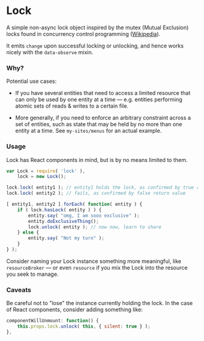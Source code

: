 Lock
====


A simple non-async lock object inspired by the mutex (Mutual Exclusion) locks found in concurrency control programming ([Wikipedia](https://en.wikipedia.org/wiki/Lock_(computer_science))).

It emits `change` upon successful locking or unlocking, and hence works nicely with the `data-observe` mixin.


### Why?

Potential use cases:

- If you have several entities that need to access a limited resource that can only be used by one entity at a time — e.g. entities performing atomic sets of reads & writes to a certain file.

- More generally, if you need to enforce an arbitrary constraint across a set of entities, such as state that may be held by no more than one entity at a time. See `my-sites/menus` for an actual example.


### Usage

Lock has React components in mind, but is by no means limited to them.

```js
var Lock = require( 'lock' ),
	lock = new Lock();

lock.lock( entity1 ); // entity1 holds the lock, as confirmed by true return value
lock.lock( entity2 ); // fails, as confirmed by false return value

[ entity1, entity2 ].forEach( function( entity ) {
	if ( lock.hasLock( entity ) ) {
		entity.say( "omg, I am sooo exclusive" );
		entity.doExclusiveThing();
		lock.unlock( entity ); // now now, learn to share
	} else {
		entity.say( "Not my turn" );
	}
} );
```

Consider naming your Lock instance something more meaningful, like `resourceBroker` — or even `resource` if you mix the Lock into the resource you seek to manage.


### Caveats

Be careful not to "lose" the instance currently holding the lock. In the case of React components, consider adding something like:

```js
componentWillUnmount: function() {
	this.props.lock.unlock( this, { silent: true } );
},
```

